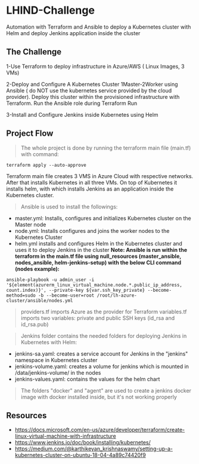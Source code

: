 # LHIND-Challenge
Automation with Terraform and Ansible to deploy a Kubernetes cluster with Helm and deploy Jenkins application inside the cluster


## **The Challenge**

1-Use Terraform to deploy infrastructure in Azure/AWS ( Linux Images, 3 VMs)

2-Deploy and Configure A Kubernetes Cluster 1Master-2Worker using Ansible ( do NOT use the kubernetes service provided by the cloud provider). Deploy this cluster within the provisioned infrastructure with Terraform. Run the Ansible role during Terraform Run

3-Install and Configure Jenkins inside Kubernetes using Helm


## **Project Flow**

> The whole project is done by running the terraform main file (main.tf) with command:
  ```
  terraform apply --auto-approve
  ```
Terraform main file creates 3 VMS in Azure Cloud with respective networks. After that installs Kubernetes in all three VMs. On top of Kubernetes it installs helm, with which installs Jenkins as an application inside the Kubernetes cluster.

> Ansible is used to install the followings:
- master.yml: Installs, configures and initializes Kubernetes cluster on the Master node
- node.yml: Installs configures and joins the worker nodes to the Kubernetes Cluster
- helm.yml installs and configures Helm in the Kubernetes cluster and uses it to deploy Jenkins in the cluster
__Note: Ansible is run within the terraform in the main.tf file using null_resources (master_ansible, nodes_ansible, helm-jenkins-setup) with the below CLI command (nodes example):__
```
ansible-playbook -u admin_user -i '${element(azurerm_linux_virtual_machine.node.*.public_ip_address, count.index)}', --private-key ${var.ssh_key_private} --become-method=sudo -b --become-user=root /root/lh-azure-cluster/ansible/nodes.yml
```

> providers.tf imports Azure as the provider for Terraform
> variables.tf imports two variables: private and public SSH keys (id_rsa and id_rsa.pub)

> Jenkins folder contains the needed folders for deploying Jenkins in Kubernetes with Helm:
- jenkins-sa.yaml: creates a service account for Jenkins in the "jenkins" namespace in Kubernetes cluster
- jenkins-volume.yaml: creates a volume for jenkins which is mounted in /data/jenkins-volume/ in the nodes
- jenkins-values.yaml: contains the values for the helm chart

> The folders "docker" and "agent" are used to create a jenkins docker image with docker installed inside, but it's not working properly

## **Resources**

- https://docs.microsoft.com/en-us/azure/developer/terraform/create-linux-virtual-machine-with-infrastructure
- https://www.jenkins.io/doc/book/installing/kubernetes/
- https://medium.com/@karthikeyan_krishnaswamy/setting-up-a-kubernetes-cluster-on-ubuntu-18-04-4a89c74420f9

